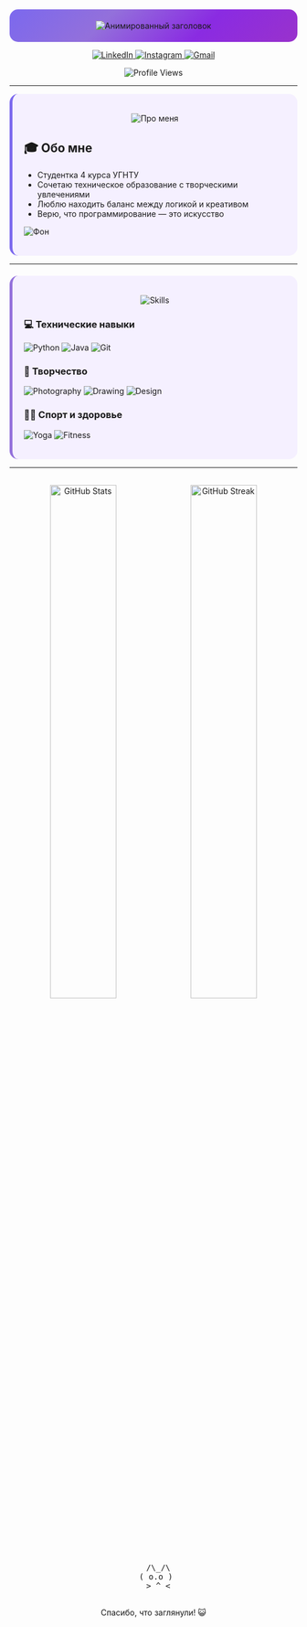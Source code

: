 <!-- Rainbow Wave Header with animated gradient -->
<div align="center" style="background: linear-gradient(135deg, #7B68EE, #9370DB, #8A2BE2, #9932CC); padding: 20px; border-radius: 15px;">
  <img src="https://readme-typing-svg.herokuapp.com?font=Fira+Code&size=30&duration=3000&pause=500&color=FFFFFF&center=true&vCenter=true&width=800&height=80&lines=Приветствую+в+моём+пространстве!👋;Влада+Хасанова+—+Студент+и+Творческая+личность+😺" alt="Анимированный заголовок">
</div>

<!-- Social Media Badges with hover effects -->
<p align="center">
  <a href="https://in.linkedin.com/in/primer" target="_blank">
    <img src="https://img.shields.io/badge/LinkedIn-%230A66C2.svg?style=for-the-badge&logo=linkedin&logoColor=white" alt="LinkedIn" onmouseover="this.style.transform='scale(1.1)'" onmouseout="this.style.transform='scale(1)'">
  </a>
  <a href="https://www.instagram.com/primer" target="_blank">
    <img src="https://img.shields.io/badge/Instagram-%23E4405F.svg?style=for-the-badge&logo=instagram&logoColor=white" alt="Instagram" onmouseover="this.style.transform='scale(1.1)'" onmouseout="this.style.transform='scale(1)'">
  </a>
  <a href="mailto:primer" target="_blank">
    <img src="https://img.shields.io/badge/Gmail-D14836?style=for-the-badge&logo=gmail&logoColor=white" alt="Gmail" onmouseover="this.style.transform='scale(1.1)'" onmouseout="this.style.transform='scale(1)'">
  </a>
</p>

<!-- Profile Views Counter with cat icon -->
<p align="center">
  <img src="https://komarev.com/ghpvc/?username=VladaHas&style=flat-square&color=7B68EE&label=🐱+Просмотры+профиля" alt="Profile Views"/>
</p>

---

<!-- About Me Section with purple card -->
<div style="background-color: #f5f0ff; padding: 20px; border-radius: 15px; border-left: 5px solid #7B68EE;">
  <p align="center">
    <img src="https://img.shields.io/badge/😺_Обо_мне-%237B68EE?style=for-the-badge&logo=readme&logoColor=white" alt="Про меня">
  </p>

  ## 🎓 Обо мне
  - Студентка 4 курса УГНТУ
  - Сочетаю техническое образование с творческими увлечениями
  - Люблю находить баланс между логикой и креативом
  - Верю, что программирование — это искусство
  
  ![Фон](https://i.pinimg.com/736x/e2/08/4a/e2084ada0ade64fbeb5327a48427fd00.jpg)
</div>

---

<!-- Skills Section with animated elements -->
<div style="background-color: #f5f0ff; padding: 20px; border-radius: 15px; margin-top: 20px; border-left: 5px solid #9370DB;">
  <p align="center">
    <img src="https://img.shields.io/badge/🌈_Мои_навыки_и_увлечения-%239932CC?style=for-the-badge" alt="Skills">
  </p>

  ### 💻 Технические навыки
  <p>
    <img src="https://img.shields.io/badge/Python-3776AB?style=flat-square&logo=python&logoColor=white" alt="Python">
    <img src="https://img.shields.io/badge/Java-007396?style=flat-square&logo=java&logoColor=white" alt="Java">
    <img src="https://img.shields.io/badge/Git-F05032?style=flat-square&logo=git&logoColor=white" alt="Git">
  </p>

  ### 🎨 Творчество
  <p>
    <img src="https://img.shields.io/badge/Фотография-11AABB?style=flat-square&logo=camera&logoColor=white" alt="Photography">
    <img src="https://img.shields.io/badge/Рисование-FF6B6B?style=flat-square&logo=color-palette&logoColor=white" alt="Drawing">
    <img src="https://img.shields.io/badge/Дизайн-7B68EE?style=flat-square&logo=adobe-creative-cloud&logoColor=white" alt="Design">
  </p>

  ### 🧘‍♀️ Спорт и здоровье
  <p>
    <img src="https://img.shields.io/badge/Йога-4CAF50?style=flat-square&logo=yoga&logoColor=white" alt="Yoga">
    <img src="https://img.shields.io/badge/Фитнес-FF5722?style=flat-square&logo=dumbbell&logoColor=white" alt="Fitness">
  </p>
</div>

---

<!-- GitHub Stats Section with purple theme -->
<div align="center" style="margin-top: 30px;">
  <img src="https://github-readme-stats.vercel.app/api?username=VladaHas&show_icons=true&theme=radical&bg_color=30,7B68EE,9370DB&title_color=fff&text_color=fff&icon_color=fff" alt="GitHub Stats" width="48%">
  <img src="https://github-readme-streak-stats.herokuapp.com/?user=VladaHas&theme=radical&background=30,7B68EE,9370DB&stroke=FFFFFF&ring=FFFFFF&fire=FFFFFF&currStreakNum=FFFFFF&sideNums=FFFFFF&currStreakLabel=FFFFFF&sideLabels=FFFFFF&dates=FFFFFF" alt="GitHub Streak" width="48%">
</div>

<!-- Cat ASCII Art -->
<div align="center">
  <pre>
  /\_/\
 ( o.o )
  > ^ <
  </pre>
  <p>Спасибо, что заглянули! 😺</p>
</div>
